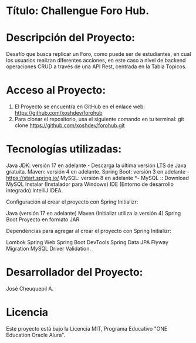 # Título: Challengue Foro Hub.

# Descripción del Proyecto:

Desafío que busca replicar un Foro, como puede ser de estudiantes, en cual los usuarios realizan diferentes acciones, 
en este caso a nivel de backend operaciones CRUD a través de una API Rest, centrada en la Tabla Topicos.

# Acceso al Proyecto:

1. El Proyecto se encuentra en GitHub en el enlace web: https://github.com/xoshdev/forohub
2. Para clonar el repositorio, usa el siguiente comando en tu terminal: git clone https://github.com/xoshdev/forohub.git

# Tecnologías utilizadas:

Java JDK: versión 17 en adelante - Descarga la última versión LTS de Java gratuita.
Maven: versión 4 en adelante.
Spring Boot: versión 3 en adelante - https://start.spring.io/
MySQL: versión 8 en adelante *- MySQL :: Download MySQL Instalar (Instalador para Windows)
IDE (Entorno de desarrollo integrado) IntelliJ IDEA.

Configuración al crear el proyecto con Spring Initializr:

Java (versión 17 en adelante)
Maven (Initializr utiliza la versión 4)
Spring Boot
Proyecto en formato JAR

Dependencias para agregar al crear el proyecto con Spring Initializr:

Lombok
Spring Web
Spring Boot DevTools
Spring Data JPA
Flyway Migration
MySQL Driver
Validation.

# Desarrollador del Proyecto:

José Cheuquepil A.

# Licencia

Este proyecto está bajo la Licencia MIT, Programa Educativo "ONE Education Oracle Alura".
